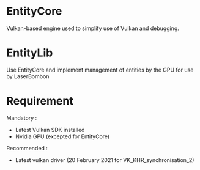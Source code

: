# EntityCore
Vulkan-based engine used to simplify use of Vulkan and debugging.

# EntityLib
Use EntityCore and implement management of entities by the GPU for use by LaserBombon

# Requirement
Mandatory :
  - Latest Vulkan SDK installed
  - Nvidia GPU (excepted for EntityCore)

Recommended :  
  - Latest vulkan driver (20 February 2021 for VK_KHR_synchronisation_2)

